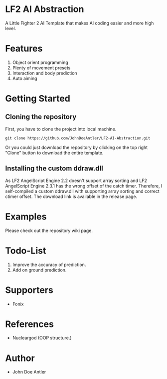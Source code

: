 # LF2 AI Abstraction

A Little Fighter 2 AI Template that makes AI coding easier and more high level.

# Features

1. Object orient programming
2. Plenty of movement presets
3. Interaction and body prediction
4. Auto aiming

# Getting Started

## Cloning the repository

First, you have to clone the project into local machine.

```
git clone https://github.com/JohnDoeAntler/LF2-AI-Abstraction.git
```

Or you could just download the repository by clicking on the top right "Clone" button to download the entire template.

## Installing the custom ddraw.dll

As LF2 AngelScript Engine 2.2 doesn't support array sorting and LF2 AngelScript Engine 2.3.1 has the wrong offset of the catch timer.
Therefore, I self-compiled a custom ddraw.dll with supporting array sorting and correct ctimer offset. The download link is available in the release page.

# Examples

Please check out the repository wiki page.

# Todo-List

1. Improve the accuracy of prediction.
2. Add on ground prediction.

# Supporters

* Fonix

# References

* Nucleargod (OOP structure.)

# Author

* John Doe Antler
